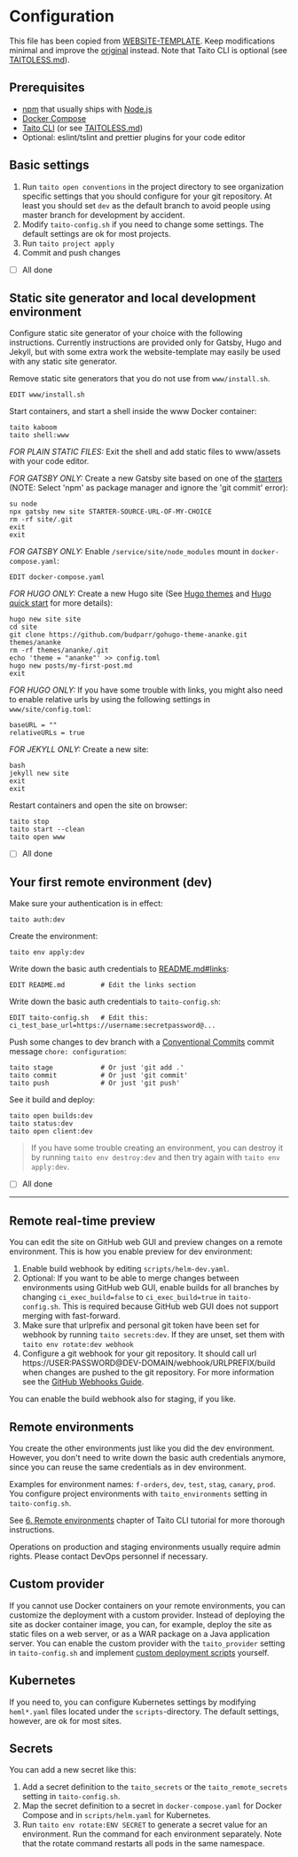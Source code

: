 # Configuration

This file has been copied from [WEBSITE-TEMPLATE](https://github.com/TaitoUnited/WEBSITE-TEMPLATE/). Keep modifications minimal and improve the [original](https://github.com/TaitoUnited/WEBSITE-TEMPLATE/blob/dev/CONFIGURATION.md) instead. Note that Taito CLI is optional (see [TAITOLESS.md](TAITOLESS.md)).

## Prerequisites

* [npm](https://github.com/npm/cli) that usually ships with [Node.js](https://nodejs.org/)
* [Docker Compose](https://docs.docker.com/compose/install/)
* [Taito CLI](https://github.com/TaitoUnited/taito-cli#readme) (or see [TAITOLESS.md](TAITOLESS.md))
* Optional: eslint/tslint and prettier plugins for your code editor

## Basic settings

1. Run `taito open conventions` in the project directory to see organization specific settings that you should configure for your git repository. At least you should set `dev` as the default branch to avoid people using master branch for development by accident.
2. Modify `taito-config.sh` if you need to change some settings. The default settings are ok for most projects.
3. Run `taito project apply`
4. Commit and push changes

* [ ] All done

## Static site generator and local development environment

Configure static site generator of your choice with the following instructions. Currently instructions are provided only for Gatsby, Hugo and Jekyll, but with some extra work the website-template may easily be used with any static site generator.

Remove static site generators that you do not use from `www/install.sh`.

    EDIT www/install.sh

Start containers, and start a shell inside the www Docker container:

    taito kaboom
    taito shell:www

*FOR PLAIN STATIC FILES:* Exit the shell and add static files to www/assets with your code editor.

*FOR GATSBY ONLY:* Create a new Gatsby site based on one of the [starters](https://www.gatsbyjs.org/starters?v=2) (NOTE: Select 'npm' as package manager and ignore the 'git commit' error):

    su node
    npx gatsby new site STARTER-SOURCE-URL-OF-MY-CHOICE
    rm -rf site/.git
    exit
    exit

*FOR GATSBY ONLY:* Enable `/service/site/node_modules` mount in `docker-compose.yaml`:

    EDIT docker-compose.yaml

*FOR HUGO ONLY:* Create a new Hugo site (See [Hugo themes](https://themes.gohugo.io/) and [Hugo quick start](https://gohugo.io/getting-started/quick-start/) for more details):

    hugo new site site
    cd site
    git clone https://github.com/budparr/gohugo-theme-ananke.git themes/ananke
    rm -rf themes/ananke/.git
    echo 'theme = "ananke"' >> config.toml
    hugo new posts/my-first-post.md
    exit

*FOR HUGO ONLY:* If you have some trouble with links, you might also need to enable relative urls by using the following settings in `www/site/config.toml`:

    baseURL = ""
    relativeURLs = true

*FOR JEKYLL ONLY:* Create a new site:

    bash
    jekyll new site
    exit
    exit

Restart containers and open the site on browser:

    taito stop
    taito start --clean
    taito open www

* [ ] All done

## Your first remote environment (dev)

Make sure your authentication is in effect:

    taito auth:dev

Create the environment:

    taito env apply:dev

Write down the basic auth credentials to [README.md#links](README.md#links):

    EDIT README.md         # Edit the links section

Write down the basic auth credentials to `taito-config.sh`:

    EDIT taito-config.sh   # Edit this: ci_test_base_url=https://username:secretpassword@...

Push some changes to dev branch with a [Conventional Commits](http://conventionalcommits.org/) commit message `chore: configuration`:

    taito stage            # Or just 'git add .'
    taito commit           # Or just 'git commit'
    taito push             # Or just 'git push'

See it build and deploy:

    taito open builds:dev
    taito status:dev
    taito open client:dev

> If you have some trouble creating an environment, you can destroy it by running `taito env destroy:dev` and then try again with `taito env apply:dev`.

* [ ] All done

---

## Remote real-time preview

You can edit the site on GitHub web GUI and preview changes on a remote environment. This is how you enable preview for dev environment:

1. Enable build webhook by editing `scripts/helm-dev.yaml`.
2. Optional: If you want to be able to merge changes between environments using GitHub web GUI, enable builds for all branches by changing `ci_exec_build=false` to `ci_exec_build=true` in `taito-config.sh`. This is required because GitHub web GUI does not support merging with fast-forward.
3. Make sure that urlprefix and personal git token have been set for webhook by running `taito secrets:dev`. If they are unset, set them with `taito env rotate:dev webhook`
4. Configure a git webhook for your git repository. It should call url https://USER:PASSWORD@DEV-DOMAIN/webhook/URLPREFIX/build when changes are pushed to the git repository. For more information see the [GitHub Webhooks Guide](https://developer.github.com/webhooks/).

You can enable the build webhook also for staging, if you like.

## Remote environments

You create the other environments just like you did the dev environment. However, you don't need to write down the basic auth credentials anymore, since you can reuse the same credentials as in dev environment.

Examples for environment names: `f-orders`, `dev`, `test`, `stag`, `canary`, `prod`. You configure project environments with `taito_environments` setting in `taito-config.sh`.

See [6. Remote environments](https://github.com/TaitoUnited/taito-cli/blob/master/docs/tutorial/05-remote-environments.md) chapter of Taito CLI tutorial for more thorough instructions.

Operations on production and staging environments usually require admin rights. Please contact DevOps personnel if necessary.

## Custom provider

If you cannot use Docker containers on your remote environments, you can customize the deployment with a custom provider. Instead of deploying the site as docker container image, you can, for example, deploy the site as static files on a web server, or as a WAR package on a Java application server. You can enable the custom provider with the `taito_provider` setting in `taito-config.sh` and implement [custom deployment scripts](https://github.com/TaitoUnited/SERVER-TEMPLATE/blob/master/scripts/custom-provider) yourself.

## Kubernetes

If you need to, you can configure Kubernetes settings by modifying `heml*.yaml` files located under the `scripts`-directory. The default settings, however, are ok for most sites.

## Secrets

You can add a new secret like this:

1. Add a secret definition to the `taito_secrets` or the `taito_remote_secrets` setting in `taito-config.sh`.
2. Map the secret definition to a secret in `docker-compose.yaml` for Docker Compose and in `scripts/helm.yaml` for Kubernetes.
3. Run `taito env rotate:ENV SECRET` to generate a secret value for an environment. Run the command for each environment separately. Note that the rotate command restarts all pods in the same namespace.

